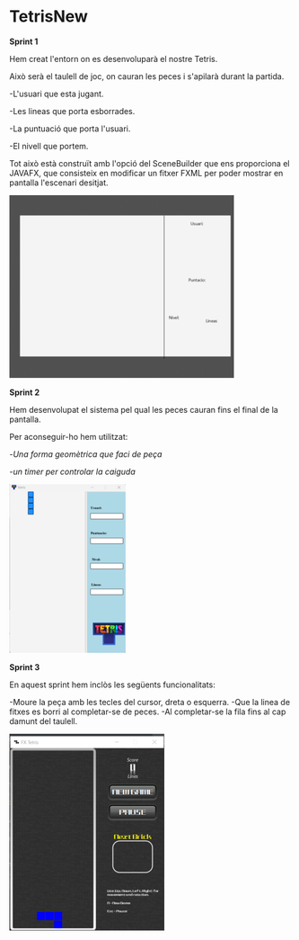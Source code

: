 # TetrisNew
**Sprint 1**

 Hem creat l'entorn on es desenvoluparà el nostre Tetris.

Això serà el taulell de joc, on cauran les peces i  s'apilarà durant la partida.

-L'usuari que esta jugant.

-Les lineas que porta esborrades.

-La puntuació que porta l'usuari.

-El nivell que portem.

Tot això està construït amb l'opció del SceneBuilder que ens proporciona el JAVAFX, que consisteix en modificar un fitxer FXML per poder mostrar en pantalla l'escenari desitjat.


![Image text](https://github.com/FahadToqir/TetrisNew/blob/master/images/tetrisMain1.png)


**Sprint 2**


Hem desenvolupat el sistema pel qual les peces cauran fins el final de la pantalla.

Per aconseguir-ho hem utilitzat:

-_Una_ _forma_ _geomètrica_ _que_ _faci_ _de_ _peça_

-_un_ _timer_ _per_ _controlar_ _la_ _caiguda_


![Image text](https://github.com/jhoelpacheco/tetrisfx/blob/main/images/tetrisMain2.png?raw=true)

**Sprint 3**

En aquest sprint hem inclòs les següents funcionalitats:

-Moure la peça amb les tecles del cursor, dreta o esquerra.
-Que la linea de fitxes es borri al completar-se de peces.
-Al completar-se la fila fins al cap damunt del taulell.

![Image text](https://github.com/jhoelpacheco/tetrisfx/blob/main/images/Screenshot_117.png?raw=true)
